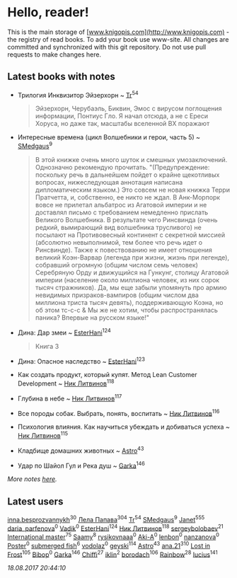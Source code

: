 # Hello, reader!
This is the main storage of [www.knigopis.com](http://www.knigopis.com) - the registry of read books.
To add your book use www-site. All changes are committed and synchronized with this git repository.
Do not use pull requests to make changes here.


## Latest books with notes
* Трилогия Инквизитор Эйзерхорн ~ [Tr](users/122/12282474-vkontakte)<sup>54</sup>
    > Эйзерхорн, Черубаэль, Биквин, Эмос с вирусом поглощения информации, Понтиус Гло.
    > Я начал отсюда, а не с Ереси Хоруса, но даже так, масштабы вселенной ВХ поражают

* Интересные времена (цикл Волшебники и герои, часть 5) ~ [SMedgaus](users/162/162444669-vkontakte)<sup>9</sup>
    > В этой книжке очень много шуток и смешных умозаключений. Однозначно рекомендую прочитать.
    > "(Предупреждение: поскольку речь в дальнейшем пойдет о крайне щекотливых вопросах, нижеследующая аннотация написана дипломатическим языком.)
    > Это совсем не новая книжка Терри Пратчетта, и, собственно, ее никто не ждал. В Анк-Морпорк вовсе не прилетал альбатрос из Агатовой империи и не доставлял письмо с требованием немедленно прислать Великого Волшебника. В результате чего Ринсвинда (очень редкий, вымирающий вид волшебника трусливого) не посылают на Противовесный континент с секретной миссией (абсолютно невыполнимой, тем более что речь идет о Ринсвинде).
    > Также к повествованию не имеет отношения великий Коэн-Варвар (легенда при жизни, жизнь при легенде), собравший огромную (общим числом семь человек) Серебряную Орду и движущийся на Гункунг, столицу Агатовой империи (население около миллиона человек, из них сорок тысяч стражников).
    > Да, мы еще забыли упомянуть про армию невидимых призраков-вампиров (общим числом два миллиона триста тысяч девять), поддерживающую Коэна, но об этом тс-с-с & Мы же не хотим, чтобы распространялась паника?
    > Впервые на русском языке!"

* Дина: Дар змеи ~ [EsterHani](users/305/30558181-vkontakte)<sup>124</sup>
    > Книга 3

* Дина: Опасное наследство ~ [EsterHani](users/305/30558181-vkontakte)<sup>123</sup>

* Как создать продукт, который купят. Метод Lean Customer Development ~ [Ник Литвинов](users/241/241974816-vkontakte)<sup>118</sup>

* Глубина в небе ~ [Ник Литвинов](users/241/241974816-vkontakte)<sup>117</sup>

* Все породы собак. Выбрать, понять, воспитать ~ [Ник Литвинов](users/241/241974816-vkontakte)<sup>116</sup>

* Психология влияния. Как научиться убеждать и добиваться успеха ~ [Ник Литвинов](users/241/241974816-vkontakte)<sup>115</sup>

* Кладбище домашних животных ~ [Astro](users/282/282662025-vkontakte)<sup>43</sup>

* Удар по Шайол Гул и Река душ ~ [Garka](users/115/115753719718250012620-google)<sup>146</sup>


_More notes [here](latest_books_with_notes.md)._


## Latest users
[inna.besprozvannykh](users/733/73323849-yandex)<sup>30</sup> 
[Лела Папава](users/761/76187635-vkontakte)<sup>304</sup> 
[Tr](users/122/12282474-vkontakte)<sup>54</sup> 
[SMedgaus](users/162/162444669-vkontakte)<sup>9</sup> 
[Janet](users/108/108113656204404967440-google)<sup>555</sup> 
[daria_parfenova](users/385/3856663-vkontakte)<sup>0</sup> 
[Vadik](users/113/113276117639820843949-google)<sup>0</sup> 
[EsterHani](users/305/30558181-vkontakte)<sup>124</sup> 
[Ник Литвинов](users/241/241974816-vkontakte)<sup>118</sup> 
[sergeybolobaev](users/379/37918255-vkontakte)<sup>21</sup> 
[International master](users/741/74140988-vkontakte)<sup>75</sup> 
[Saamy](users/115/115226508-vkontakte)<sup>8</sup> 
[rysikovnaaa](users/132/132828861-vkontakte)<sup>0</sup> 
[Aki-A](users/217/217955551-vkontakte)<sup>0</sup> 
[lenbon](users/152/1528310424149493-facebook)<sup>0</sup> 
[nanzanova](users/112/11205797-vkontakte)<sup>0</sup> 
[Poster](users/192/192099707915275-facebook)<sup>0</sup> 
[submerged fish](users/471/471364154-yandex)<sup>6</sup> 
[vodolaz](users/100/100814312071069684938-google)<sup>0</sup> 
[geyski](users/221/221959664-vkontakte)<sup>114</sup> 
[Astro](users/282/282662025-vkontakte)<sup>43</sup> 
[ana.21](users/107/107655526900000657481-google)<sup>310</sup> 
[Lost in Frost](users/103/103293621948650602575-google)<sup>105</sup> 
[Bibop](users/144/144126479514349-facebook)<sup>0</sup> 
[Garka](users/115/115753719718250012620-google)<sup>146</sup> 
[Chiffi](users/105/105831994080785626680-google)<sup>27</sup> 
[iklin](users/160/1602268389844908-facebook)<sup>2</sup> 
[borodach](users/157/15706320-vkontakte)<sup>106</sup> 
[Rainbow](users/109/109787328219839805802-google)<sup>28</sup> 
[lucius](users/838/83820536-yandex)<sup>141</sup> 


_18.08.2017 20:44:10_
